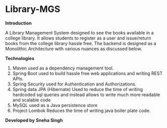 # Library-MGS

**Introduction**

A Library Management System designed to see the books available in a college library. It allows students to register as a user and issue/return books from the college library hassle free. The backend is designed as a Monolithic Architecture with various nuances as discussed below.

**Technologies**

1. Maven used as a dependency management tool.
2. Spring Boot used to build hassle free web applications and writing REST APIs.
3. Spring Security used for Authentication and Authorizations.
4. Spring data JPA (Hibernate) Used to reduce the time of writing hardcoded sql queries and instead allows to write much more readable and scalable code
5. MySQL used as a Java persistence store
6. Project Lombok Reduces the time of writing java boiler plate code.

**Developed by**
**Sneha Singh**

